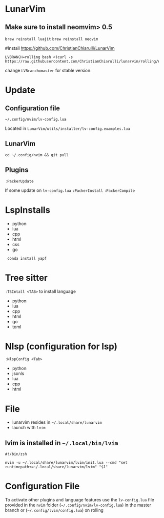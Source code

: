 # LunarVim

## Make sure to install neomvim> 0.5
`brew reinstall luajit`
`brew reinstall neovim`

#Install
https://github.com/ChristianChiarulli/LunarVim
```
LVBRANCH=rolling bash <(curl -s https://raw.githubusercontent.com/ChristianChiarulli/lunarvim/rolling/utils/installer/install.sh)
```
change `LVBranch=master` for stable version


# Update

## Configuration file
`~/.config/nvim/lv-config.lua`

Located in `LunarVim/utils/installer/lv-config.examples.lua`

## LunarVim
`cd ~/.config/nvim && git pull`


## Plugins
`:PackerUpdate`


If some update on `lv-config.lua`
`:PackerInstall`
`:PackerCompile`

# LspInstalls

* python
* lua
* cpp
* html
* css
* go

`` conda install yapf``


# Tree sitter 
`:TSIntall <TAB>` to install language
* python
* lua
* cpp
* html
* go
* toml


# Nlsp  (configuration for lsp)
`:NlspConfig <Tab>`
* python
* jsonls
* lua
* cpp
* html

# File
* lunarvim resides in `~/.local/share/lunarvim`
* launch with `lvim`
## lvim is installed in `~/.local/bin/lvim`

```
#!/bin/zsh

nvim -u ~/.local/share/lunarvim/lvim/init.lua --cmd "set runtimepath+=~/.local/share/lunarvim/lvim" "$1"
```

# Configuration File

To activate other plugins and language features use the `lv-config.lua` 
file provided in the `nvim` folder 
(`~/.config/nvim/lv-config.lua`) in the master branch or 
(`~/.config/lvim/config.lua`) on rolling

